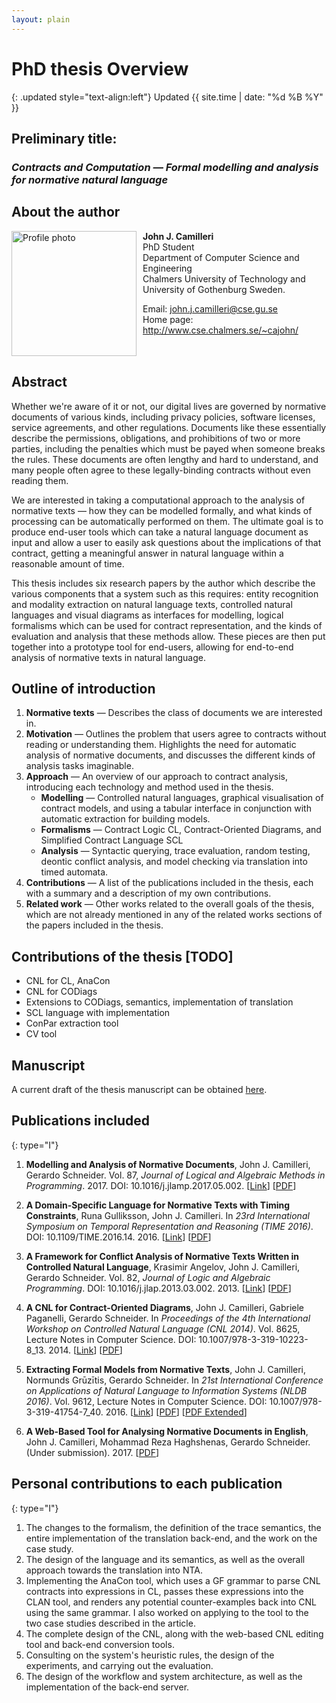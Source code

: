 ```yaml
---
layout: plain
---
```


# PhD thesis Overview

{: .updated style="text-align:left"}
Updated {{ site.time | date: "%d %B %Y" }}

## Preliminary title:

### _Contracts and Computation — Formal modelling and analysis for normative natural language_

## About the author

<img src="{{ site.baseurl }}/images/photo.jpg" alt="Profile photo" class="frame" style="float:left; height: 200px; margin:0px 10px 0px 0px" />

**John J. Camilleri**  
PhD Student  
Department of Computer Science and Engineering  
Chalmers University of Technology and University of Gothenburg
Sweden.

Email: <john.j.camilleri@cse.gu.se>  
Home page: <http://www.cse.chalmers.se/~cajohn/>

<div style="clear:both"></div>

## Abstract

Whether we're aware of it or not, our digital lives are governed by normative documents of various kinds, including privacy policies, software licenses, service agreements, and other regulations. Documents like these essentially describe the permissions, obligations, and prohibitions of two or more parties, including the penalties which must be payed when someone breaks the rules. These documents are often lengthy and hard to understand, and many people often agree to these legally-binding contracts without even reading them.

We are interested in taking a computational approach to the analysis of normative texts — how they can be modelled formally, and what kinds of processing can be automatically performed on them. The ultimate goal is to produce end-user tools which can take a natural language document as input and allow a user to easily ask questions about the implications of that contract, getting a meaningful answer in natural language within a reasonable amount of time.

This thesis includes six research papers by the author which describe the various components that a system such as this requires: entity recognition and modality extraction on natural language texts, controlled natural languages and visual diagrams as interfaces for modelling, logical formalisms which can be used for contract representation, and the kinds of evaluation and analysis that these methods allow. These pieces are then put together into a prototype tool for end-users, allowing for end-to-end analysis of normative texts in natural language.

## Outline of introduction

1. **Normative texts** — Describes the class of documents we are interested in.
2. **Motivation** — Outlines the problem that users agree to contracts without reading or understanding them. Highlights the need for automatic analysis of normative documents, and discusses the different kinds of analysis tasks imaginable.
3. **Approach** — An overview of our approach to contract analysis, introducing each technology and method used in the thesis.
    - **Modelling** — Controlled natural languages, graphical visualisation of contract models, and using a tabular interface in conjunction with automatic extraction for building models.
    - **Formalisms** — Contract Logic CL, Contract-Oriented Diagrams, and Simplified Contract Language SCL
    - **Analysis** — Syntactic querying, trace evaluation, random testing, deontic conflict analysis, and model checking via translation into timed automata.
4. **Contributions** — A list of the publications included in the thesis, each with a summary and a description of my own contributions.
5. **Related work** — Other works related to the overall goals of the thesis, which are not already mentioned in any of the related works sections of the papers included in the thesis.

## Contributions of the thesis [TODO]

- CNL for CL, AnaCon
- CNL for CODiags
- Extensions to CODiags, semantics, implementation of translation
- SCL language with implementation
- ConPar extraction tool
- CV tool

## Manuscript

A current draft of the thesis manuscript can be obtained [here](http://www.cse.chalmers.se/~cajohn/phd-thesis-draft.pdf).

## Publications included

{: type="I"}
1. **Modelling and Analysis of Normative Documents**, John J. Camilleri, Gerardo Schneider. Vol. 87, _Journal of Logical and Algebraic Methods in Programming_. 2017. DOI: 10.1016/j.jlamp.2017.05.002.
[[Link](http://dx.doi.org/10.1016/j.jlamp.2017.05.002)]
[[PDF](http://academic.johnjcamilleri.com/papers/jlamp2017.pdf)]

2. **A Domain-Specific Language for Normative Texts with Timing Constraints**, Runa Gulliksson, John J. Camilleri. In _23rd International Symposium on Temporal Representation and Reasoning (TIME 2016)_. DOI: 10.1109/TIME.2016.14. 2016.
[[Link](http://dx.doi.org/10.1109/TIME.2016.14)]
[[PDF](http://academic.johnjcamilleri.com/papers/time2016.pdf)]

3. **A Framework for Conflict Analysis of Normative Texts Written in Controlled Natural Language**, Krasimir Angelov, John J. Camilleri, Gerardo Schneider. Vol. 82, _Journal of Logic and Algebraic Programming_. DOI: 10.1016/j.jlap.2013.03.002. 2013.
[[Link](http://dx.doi.org/10.1016/j.jlap.2013.03.002)]
[[PDF](http://academic.johnjcamilleri.com/papers/jlap2013.pdf)]

4. **A CNL for Contract-Oriented Diagrams**, John J. Camilleri, Gabriele Paganelli, Gerardo Schneider. In _Proceedings of the 4th International Workshop on Controlled Natural Language (CNL 2014)_. Vol. 8625, Lecture Notes in Computer Science. DOI: 10.1007/978-3-319-10223-8_13. 2014.
[[Link](http://dx.doi.org/10.1007/978-3-319-10223-8_13)]
[[PDF](http://academic.johnjcamilleri.com/papers/cnl2014.pdf)]

5. **Extracting Formal Models from Normative Texts**, John J. Camilleri, Normunds Grūzītis, Gerardo Schneider. In _21st International Conference on Applications of Natural Language to Information Systems (NLDB 2016)_. Vol. 9612, Lecture Notes in Computer Science. DOI: 10.1007/978-3-319-41754-7_40. 2016.
[[Link](http://dx.doi.org/10.1007/978-3-319-41754-7_40)]
[[PDF](http://academic.johnjcamilleri.com/papers/nldb2016.pdf)]
[[PDF Extended](http://academic.johnjcamilleri.com/papers/nldb2016extended.pdf)]

6. **A Web-Based Tool for Analysing Normative Documents in English**, John J. Camilleri, Mohammad Reza Haghshenas, Gerardo Schneider. (Under submission). 2017.
[[PDF](http://academic.johnjcamilleri.com/papers/ifm2017.pdf)]

## Personal contributions to each publication

{: type="I"}
1. The changes to the formalism, the definition of the trace semantics, the entire implementation of the translation back-end, and the work on the case study.
2. The design of the language and its semantics, as well as the overall approach towards the translation into NTA.
3. Implementing the AnaCon tool, which uses a GF grammar to parse CNL contracts into expressions in CL, passes these expressions into the CLAN tool, and renders any potential counter-examples back into CNL using the same grammar.
I also worked on applying to the tool to the two case studies described in the article.
4. The complete design of the CNL, along with the web-based CNL editing tool and back-end conversion tools.
5. Consulting on the system's heuristic rules, the design of the experiments, and carrying out the evaluation.
6. The design of the workflow and system architecture, as well as the implementation of the back-end server.
